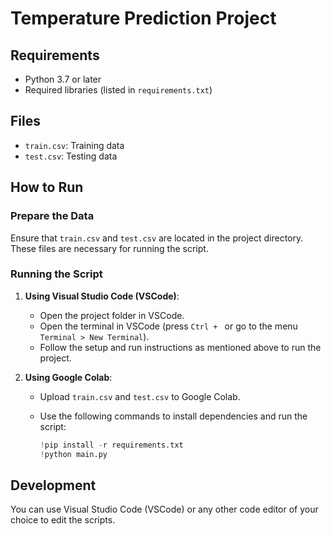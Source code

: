 # Temperature Prediction Project

## Requirements

- Python 3.7 or later
- Required libraries (listed in `requirements.txt`)

## Files

- `train.csv`: Training data
- `test.csv`: Testing data

## How to Run

### Prepare the Data

Ensure that `train.csv` and `test.csv` are located in the project directory. These files are necessary for running the script.

### Running the Script

1. **Using Visual Studio Code (VSCode)**:
   - Open the project folder in VSCode.
   - Open the terminal in VSCode (press `Ctrl + ` or go to the menu `Terminal > New Terminal`).
   - Follow the setup and run instructions as mentioned above to run the project.

2. **Using Google Colab**:
   - Upload `train.csv` and `test.csv` to Google Colab.
   - Use the following commands to install dependencies and run the script:

     ```python
     !pip install -r requirements.txt
     !python main.py
     ```

## Development

You can use Visual Studio Code (VSCode) or any other code editor of your choice to edit the scripts.
